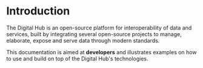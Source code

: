 # Introduction

The Digital Hub is an open-source platform for interoperability of data and services, built by integrating several open-source projects to manage, elaborate, expose and serve data through modern standards.

This documentation is aimed at **developers** and illustrates examples on how to use and build on top of the Digital Hub's technologies.
